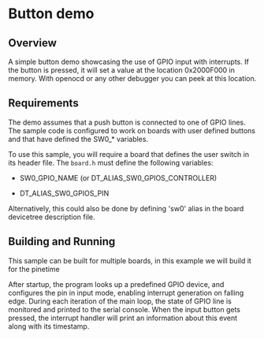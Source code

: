 # Button demo

## Overview

A simple button demo showcasing the use of GPIO input with interrupts.
If the button is pressed, it will set a value at the location 0x2000F000 in memory.
With openocd or any other debugger you can peek at this location.

## Requirements

The demo assumes that a push button is connected to one of GPIO lines. The
sample code is configured to work on boards with user defined buttons and that
have defined the SW0_\* variables.

To use this sample, you will require a board that defines the user switch in its
header file. The `board.h` must define the following variables:


* SW0_GPIO_NAME (or DT_ALIAS_SW0_GPIOS_CONTROLLER)


* DT_ALIAS_SW0_GPIOS_PIN

Alternatively, this could also be done by defining 'sw0' alias in the board
devicetree description file.

## Building and Running

This sample can be built for multiple boards, in this example we will build it
for the pinetime

After startup, the program looks up a predefined GPIO device, and configures the
pin in input mode, enabling interrupt generation on falling edge. During each
iteration of the main loop, the state of GPIO line is monitored and printed to
the serial console. When the input button gets pressed, the interrupt handler
will print an information about this event along with its timestamp.
